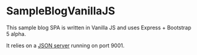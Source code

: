 # SampleBlogVanillaJS
This sample blog SPA is written in Vanilla JS and uses Express + Bootstrap 5 alpha.

It relies on a [JSON server](https://github.com/typicode/json-server) running on port 9001.
